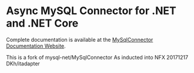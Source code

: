 # Async MySQL Connector for .NET and .NET Core

Complete documentation is available at the [MySqlConnector Documentation Website](https://mysql-net.github.io/MySqlConnector/).

This is a fork of mysql-net/MySqlConnector
As inducted into NFX 20171217 DKh/itadapter



